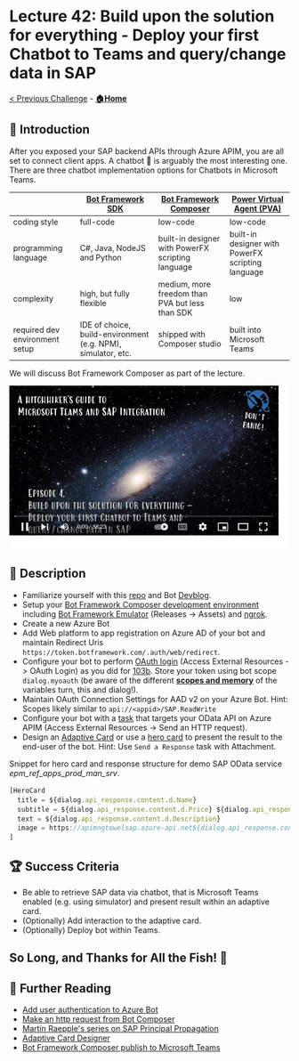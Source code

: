 # Lecture 42: Build upon the solution for everything - Deploy your first Chatbot to Teams and query/change data in SAP

[< Previous Challenge](./103b-sap-principal-propagation-apim.md) - **[🏠Home](../README.md)**

## 🔭 Introduction

After you exposed your SAP backend APIs through Azure APIM, you are all set to connect client apps. A chatbot 🤖 is arguably the most interesting one. There are three chatbot implementation options for Chatbots in Microsoft Teams.

|| [Bot Framework SDK](https://docs.microsoft.com/azure/bot-service/bot-service-quickstart-create-bot?view=azure-bot-service-4.0&tabs=csharp%2Cvs) | [Bot Framework Composer](https://docs.microsoft.com/composer/introduction?tabs=v2x) | [Power Virtual Agent (PVA)](https://docs.microsoft.com/power-virtual-agents/teams/fundamentals-what-is-power-virtual-agents-teams) |
|----------|-------------|------|---|
| coding style |  full-code | low-code | low-code |
| programming language | C#, Java, NodeJS and Python | built-in designer with PowerFX scripting language | built-in designer with PowerFX scripting language |
| complexity | high, but fully flexible | medium, more freedom than PVA but less than SDK | low |
| required dev environment setup | IDE of choice, build-environment (e.g. NPM), simulator, etc. | shipped with Composer studio | built into Microsoft Teams |

We will discuss Bot Framework Composer as part of the lecture.

[![third session link to YouTube](../img/42.png)](https://www.youtube.com/watch?v=03NWx_tEwWA&list=PLvqyDwoCkBXZ85LoFrNWv9Mj88TiDAc4g&index=5)

## 📖 Description

- Familiarize yourself with this [repo](https://github.com/ROBROICH/Teams-Chatbot-SAP-NW-Principal-Propagation) and Bot [Devblog](https://devblogs.microsoft.com/microsoft365dev/building-great-bots-for-microsoft-teams-with-azure-bot-framework-composer/).
- Setup your [Bot Framework Composer development environment](https://docs.microsoft.com/composer/install-composer?tabs=windows) including [Bot Framework Emulator](https://github.com/Microsoft/BotFramework-Emulator/releases/tag/v4.14.1) (Releases -> Assets) and [ngrok](https://ngrok.com/download).
- Create a new Azure Bot
- Add Web platform to app registration on Azure AD of your bot and maintain Redirect Uris `https://token.botframework.com/.auth/web/redirect`.
- Configure your bot to perform [OAuth login](https://docs.microsoft.com/s/composer/how-to-use-oauth?tabs=v2x) (Access External Resources -> OAuth Login) as you did for [103b](./103b-sap-principal-propagation-apim.md). Store your token using bot scope `dialog.myoauth` (be aware of the different **[scopes and memory](https://docs.microsoft.com/composer/ref-memory-variables?tabs=v2x)** of the variables turn, this and dialog!).
- Maintain OAuth Connection Settings for AAD v2 on your Azure Bot. Hint: Scopes likely similar to `api://<appid>/SAP.ReadWrite`
- Configure your bot with a [task](https://docs.microsoft.com/composer/how-to-send-http-request?tabs=v2x) that targets your OData API on Azure APIM (Access External Resources -> Send an HTTP request).
- Design an [Adaptive Card](https://adaptivecards.io/designer/) or use a [hero card](https://docs.microsoft.com/composer/how-to-send-cards?tabs=v2x#card-types) to present the result to the end-user of the bot. Hint: Use `Send a Response` task with Attachment.

Snippet for hero card and response structure for demo SAP OData service *epm_ref_apps_prod_man_srv*.

```javascript
[HeroCard
  title = ${dialog.api_response.content.d.Name}
  subtitle = ${dialog.api_response.content.d.Price} ${dialog.api_response.content.d.CurrencyCode}
  text = ${dialog.api_response.content.d.Description}
  image = https://apimngtowelsap.azure-api.net${dialog.api_response.content.d.ImageUrl}
]
```

## 🏆 Success Criteria

- Be able to retrieve SAP data via chatbot, that is Microsoft Teams enabled (e.g. using simulator) and present result within an adaptive card.
- (Optionally) Add interaction to the adaptive card.
- (Optionally) Deploy bot within Teams.

## So Long, and Thanks for All the Fish! 🐠

## 📖 Further Reading

- [Add user authentication to Azure Bot](https://docs.microsoft.com/s/composer/how-to-use-oauth?tabs=v2x)
- [Make an http request from Bot Composer](https://docs.microsoft.com/composer/how-to-send-http-request?tabs=v2x)
- [Martin Raepple's series on SAP Principal Propagation](https://blogs.sap.com/2021/04/13/principal-propagation-in-a-multi-cloud-solution-between-microsoft-azure-and-sap-business-technology-platform-btp-part-iv-sso-with-a-power-virtual-agent-chatbot-and-on-premises-data-gateway/)
- [Adaptive Card Designer](https://adaptivecards.io/designer/)
- [Bot Framework Composer publish to Microsoft Teams](https://www.youtube.com/watch?v=l1OwZ8oRJjE)
